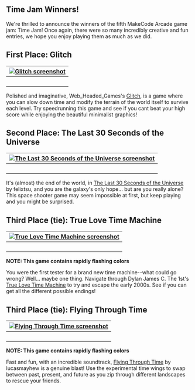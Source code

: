 ## Time Jam Winners!

We're thrilled to announce the winners of the fifth MakeCode Arcade game jam: Time Jam! Once again, there were so many incredibly creative and fun entries, we hope you enjoy playing them as much as we did.

## First Place: Glitch
| [![Glitch screenshot](/static/gamejam/jams/time/assets/glitch.png)](https://arcade.makecode.com/39697-95718-82872-45842) |
| -- |
| &nbsp; |

Polished and imaginative, Web_Headed_Games's [Glitch](https://arcade.makecode.com/04978-92601-05637-89537), is a game where you can slow down time and modify the terrain of the world itself to survive each level. Try speedrunning this game and see if you cant beat your high score while enjoying the beautiful minimalist graphics!

## Second Place: The Last 30 Seconds of the Universe
| [![The Last 30 Seconds of the Universe screenshot](/static/gamejam/jams/time/assets/loopfighter.png)](https://arcade.makecode.com/84204-53947-81636-40195) |
| -- |
| &nbsp; |

It's (almost) the end of the world, in [The Last 30 Seconds of the Universe](https://arcade.makecode.com/84204-53947-81636-40195) by felixtsu, and you are the galaxy's only hope... but are you really alone? This space shooter game may seem impossible at first, but keep playing and you might be surprised.

## Third Place (tie): True Love Time Machine
| [![True Love Time Machine screenshot](/static/gamejam/jams/time/assets/timemachine.png)](https://arcade.makecode.com/18329-44039-92547-78466) |
| -- |
| &nbsp; |

**NOTE: This game contains rapidly flashing colors**

You were the first tester for a brand new time machine--what could go wrong? Well... maybe one thing. Navigate through Dylan James C. The 1st's [True Love Time Machine](https://arcade.makecode.com/18329-44039-92547-78466) to try and escape the early 2000s. See if you can get all the different possible endings!

## Third Place (tie): Flying Through Time
| [![Flying Through Time screenshot](/static/gamejam/jams/time/assets/flying.png)](https://arcade.makecode.com/30418-01173-18811-61378) |
| -- |
| &nbsp; |
**NOTE: This game contains rapidly flashing colors**

Fast and fun, with an incredible soundtrack, [Flying Through Time](https://arcade.makecode.com/30418-01173-18811-61378) by lucasmayhew is a genuine blast! Use the experimental time wings to swap between past, present, and future as you zip through different landscapes to rescue your friends.